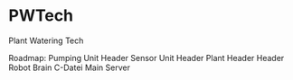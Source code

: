 # PWTech
Plant Watering Tech 

Roadmap: 
    Pumping Unit        Header
    Sensor Unit         Header
    Plant Header        Header
    Robot Brain         C-Datei 
    Main Server


